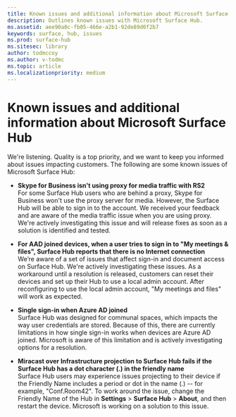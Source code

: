 ```yaml
---
title: Known issues and additional information about Microsoft Surface Hub
description: Outlines known issues with Microsoft Surface Hub.
ms.assetid: aee90a0c-fb05-466e-a2b1-92de89d0f2b7
keywords: surface, hub, issues
ms.prod: surface-hub
ms.sitesec: library
author: todmccoy
ms.author: v-todmc
ms.topic: article
ms.localizationpriority: medium
---
```


# Known issues and additional information about Microsoft Surface Hub

We're listening. Quality is a top priority, and we want to keep you informed about issues impacting customers. The following are some known issues of Microsoft Surface Hub:

- **Skype for Business isn't using proxy for media traffic with RS2**
<br/>For some Surface Hub users who are behind a proxy, Skype for Business won't use the proxy server for media. However, the Surface Hub will be able to sign in to the account. We received your feedback and are aware of the media traffic issue when you are using proxy. We're actively investigating this issue and will release fixes as soon as a solution is identified and tested. 

- **For AAD joined devices, when a user tries to sign in to "My meetings & files", Surface Hub reports that there is no Internet connection**
<br/>We’re aware of a set of issues that affect sign-in and document access on Surface Hub. We're actively investigating these issues. As a workaround until a resolution is released, customers can reset their devices and set up their Hub to use a local admin account. After reconfiguring to use the local admin account, "My meetings and files" will work as expected.
- **Single sign-in when Azure AD joined**
<br/>Surface Hub was designed for communal spaces, which impacts the way user credentials are stored. Because of this, there are currently limitations in how single sign-in works when devices are Azure AD joined. Microsoft is aware of this limitation and is actively investigating options for a resolution.
- **Miracast over Infrastructure projection to Surface Hub fails if the Surface Hub has a dot character (.) in the friendly name**
<br/>Surface Hub users may experience issues projecting to their device if the Friendly Name includes a period or dot in the name (.) -- for example, "Conf.Room42". To work around the issue, change the Friendly Name of the Hub in **Settings** > **Surface Hub** > **About**, and then restart the device. Microsoft is working on a solution to this issue.